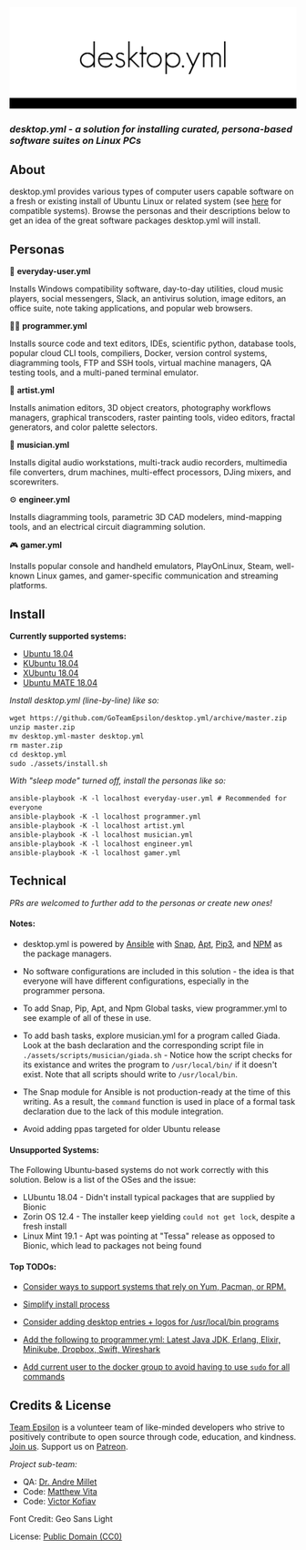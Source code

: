 ![IMG](./assets/images/banner.png)

### *desktop.yml - a solution for installing curated, persona-based software suites on Linux PCs*

## About

desktop.yml provides various types of computer users capable software on a fresh or existing install of Ubuntu Linux or related system (see [here](#install) for compatible systems). Browse the personas and their descriptions below to get an idea of the great software packages desktop.yml will install.

## Personas

🧑 **everyday-user.yml**

Installs Windows compatibility software, day-to-day utilities, cloud music players, social messengers, Slack, an antivirus solution, image editors, an office suite, note taking applications, and popular web browsers.

👩‍💻 **programmer.yml**

Installs source code and text editors, IDEs, scientific python, database tools, popular cloud CLI tools, compiliers, Docker, version control systems, diagramming tools, FTP and SSH tools, virtual machine managers, QA testing tools, and a multi-paned terminal emulator.
 
🎨 **artist.yml**

Installs animation editors, 3D object creators, photography workflows managers, graphical transcoders, raster painting tools, video editors, fractal generators, and color palette selectors.

🎼 **musician.yml**

Installs digital audio workstations, multi-track audio recorders, multimedia file converters, drum machines, multi-effect processors, DJing mixers, and scorewriters.

⚙️ **engineer.yml**

Installs diagramming tools, parametric 3D CAD modelers, mind-mapping tools, and an electrical 
circuit diagramming solution.

🎮 **gamer.yml**

Installs popular console and handheld emulators, PlayOnLinux, Steam, well-known Linux games, and gamer-specific communication and streaming platforms.

## Install

**Currently supported systems:**
- [Ubuntu 18.04](https://www.ubuntu.com/)
- [KUbuntu 18.04](https://kubuntu.org/)
- [XUbuntu 18.04](https://xubuntu.org/)
- [Ubuntu MATE 18.04](https://ubuntu-mate.org/)

*Install desktop.yml (line-by-line) like so:*

```
wget https://github.com/GoTeamEpsilon/desktop.yml/archive/master.zip
unzip master.zip
mv desktop.yml-master desktop.yml
rm master.zip
cd desktop.yml
sudo ./assets/install.sh
```

*With "sleep mode" turned off, install the personas like so:*

```
ansible-playbook -K -l localhost everyday-user.yml # Recommended for everyone
ansible-playbook -K -l localhost programmer.yml
ansible-playbook -K -l localhost artist.yml
ansible-playbook -K -l localhost musician.yml
ansible-playbook -K -l localhost engineer.yml
ansible-playbook -K -l localhost gamer.yml
```

## Technical

_PRs are welcomed to further add to the personas or create new ones!_

#### Notes:

  - desktop.yml is powered by [Ansible](https://www.ansible.com/) with [Snap](https://snapcraft.io/), [Apt](https://wiki.debian.org/Apt), [Pip3](https://pip.pypa.io/en/stable/), and [NPM](https://www.npmjs.com/) as the package managers.

  - No software configurations are included in this solution - the idea is that everyone will have different configurations, especially in the programmer persona.

  - To add Snap, Pip, Apt, and Npm Global tasks, view programmer.yml to see example of all of these in use.

  - To add bash tasks, explore musician.yml for a program called Giada. Look at the bash declaration and the corresponding script file in `./assets/scripts/musician/giada.sh` - Notice how the script checks for its existance and writes the program to `/usr/local/bin/` if it doesn't exist. Note that all scripts should write to `/usr/local/bin`.

  - The Snap module for Ansible is not production-ready at the time of this writing. As a result, the `command` function is used in place of a formal task declaration due to the lack of this module integration.

  - Avoid adding ppas targeted for older Ubuntu release

#### Unsupported Systems:

The Following Ubuntu-based systems do not work correctly with this solution. Below is a list of the OSes and the issue:

- LUbuntu 18.04 - Didn't install typical packages that are supplied by Bionic
- Zorin OS 12.4 - The installer keep yielding `could not get lock`, despite a fresh install
- Linux Mint 19.1 - Apt was pointing at "Tessa" release as opposed to Bionic, which lead to packages not being found

#### Top TODOs:

- [Consider ways to support systems that rely on Yum, Pacman, or RPM.](https://github.com/GoTeamEpsilon/desktop.yml/issues/53)

- [Simplify install process](https://github.com/GoTeamEpsilon/desktop.yml/issues/54)

- [Consider adding desktop entries + logos for /usr/local/bin programs](https://github.com/GoTeamEpsilon/desktop.yml/issues/55)

- [Add the following to programmer.yml: Latest Java JDK, Erlang, Elixir, Minikube, Dropbox, Swift, Wireshark](https://github.com/GoTeamEpsilon/desktop.yml/issues/57)

- [Add current user to the docker group to avoid having to use `sudo` for all commands](https://github.com/GoTeamEpsilon/desktop.yml/issues/60)

## Credits & License

[Team Epsilon](https://github.com/GoTeamEpsilon/purpose) is a volunteer team of like-minded developers who strive to positively contribute to open source through code, education, and kindness. [Join us](https://github.com/GoTeamEpsilon/purpose/issues/new). Support us on [Patreon](https://www.patreon.com/matthewvita).

_Project sub-team:_
- QA: [Dr. Andre Millet](https://github.com/andremillet)
- Code: [Matthew Vita](https://github.com/matthewvita)
- Code: [Victor Kofiav](https://github.com/kofiav)

Font Credit: Geo Sans Light

License: [Public Domain (CC0)](./assets/legal/LICENSE)
